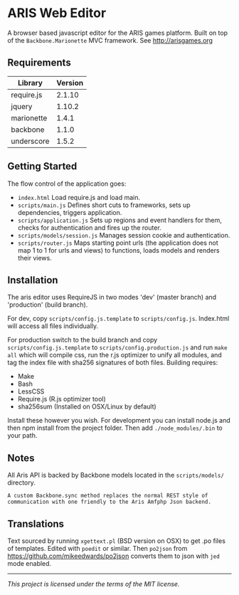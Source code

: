 ARIS Web Editor
===============

A browser based javascript editor for the ARIS games platform. Built on top of the `Backbone.Marionette` MVC framework.
See http://arisgames.org

Requirements
------------

| Library    | Version |
|------------|---------|
| require.js | 2.1.10  |
| jquery     | 1.10.2  |
| marionette | 1.4.1   |
| backbone   | 1.1.0   |
| underscore | 1.5.2   |

Getting Started
---------------

The flow control of the application goes:

* `index.html` Load require.js and load main.
* `scripts/main.js` Defines short cuts to frameworks, sets up dependencies, triggers application.
* `scripts/application.js` Sets up regions and event handlers for them, checks for authentication and fires up the router.
* `scripts/models/session.js` Manages session cookie and authentication.
* `scripts/router.js` Maps starting point urls (the application does not map 1 to 1 for urls and views) to functions, loads models and renders their views.

Installation
------------

The aris editor uses RequireJS in two modes 'dev' (master branch) and 'production' (build branch).

For dev, copy `scripts/config.js.template` to `scripts/config.js`. Index.html will access all files individually.

For production switch to the build branch and copy `scripts/config.js.template` to `scripts/config.production.js` and run `make all` which will compile css, run the r.js optimizer to unify all modules, and tag the index file with sha256 signatures of both files. Building requires:

* Make
* Bash
* LessCSS
* Require.js (R.js optimizer tool)
* sha256sum (Installed on OSX/Linux by default)

Install these however you wish. For development you can install node.js and then npm install from the project folder. Then add `./node_modules/.bin` to your path.

Notes
-----

All Aris API is backed by Backbone models located in the `scripts/models/` directory.

    A custom Backbone.sync method replaces the normal REST style of communication with one friendly to the Aris Amfphp Json backend.

Translations
------------

Text sourced by running `xgettext.pl` (BSD version on OSX) to get .po files of templates. Edited with `poedit` or similar. Then `po2json` from https://github.com/mikeedwards/po2json converts them to json with `jed` mode enabled.

---

_This project is licensed under the terms of the MIT license._